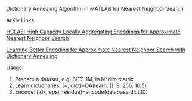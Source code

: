 Dictionary Annealing Algorithm in MATLAB for Nearest Neighbor Search

ArXiv Links:

[HCLAE: High Capacity Locally Aggregating Encodings for Approximate Nearest Neighbor Search](http://arxiv.org/pdf/1509.05194)

[Learning Better Encoding for Approximate Nearest Neighbor Search with Dictionary Annealing](http://arxiv.org/pdf/1507.01442)

Usage:

1. Prepare a dataset, e.g, SIFT-1M, in N*dim matrix
2. Learn dictionaries: [~, dict]=DA(learn, [], 8, 256, 10,5)
3. Encode: [idx, epsi, residue]=encode(database,dict,10)
